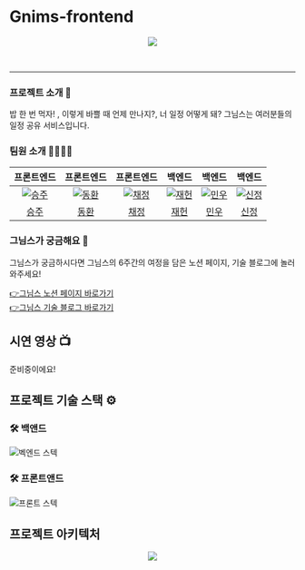 # Gnims-frontend
<p align="center"><img src="https://user-images.githubusercontent.com/87173870/224200667-f5d8f238-af59-4f4c-aef4-09402d9a2ff5.png"></p>
<br>

* * *


### 프로젝트 소개 🙂
밥 한 번 먹자! , 이렇게 바쁠 때 언제 만나지?, 너 일정 어떻게 돼? 그님스는 여러분들의 일정 공유 서비스입니다. 
<br>
### 팀원 소개 👨‍👩‍👧‍👧

<table>
  <thead>
    <tr>
      <th align="center">프론트엔드</th>
      <th align="center">프론트엔드</th>
      <th align="center">프론트엔드</th>
      <th align="center">백엔드</th>
      <th align="center">백엔드</th>
      <th align="center">백엔드</th>
    </tr>
  </thead>
  <tbody>
<tr>
<td align="center"><a target="_blank" rel="noopener noreferrer nofollow" href="https://user-images.githubusercontent.com/87173870/224207389-b7f9a925-5e8e-4998-993d-46eca44a8744.png?size=100"><img src="https://user-images.githubusercontent.com/87173870/224207389-b7f9a925-5e8e-4998-993d-46eca44a8744.png?size=100" alt="승주" style="max-width: 100%;"></a></td>
<td align="center"><a target="_blank" rel="noopener noreferrer nofollow" href="https://user-images.githubusercontent.com/87173870/224207480-d8c01c6a-1fc2-41f0-8701-516fe646a557.png?size=100"><img src="https://user-images.githubusercontent.com/87173870/224207480-d8c01c6a-1fc2-41f0-8701-516fe646a557.png?size=100" alt="동환" style="max-width: 100%;"></a></td>
<td align="center"><a target="_blank" rel="noopener noreferrer nofollow" href="https://user-images.githubusercontent.com/87173870/224207544-598868a5-4df4-4606-b84b-f7d1d7edad01.png?size=100"><img src="https://user-images.githubusercontent.com/87173870/224207544-598868a5-4df4-4606-b84b-f7d1d7edad01.png?size=100" alt="채정" style="max-width: 100%;"></a></td>
<td align="center"><a target="_blank" rel="noopener noreferrer nofollow" href="https://user-images.githubusercontent.com/87173870/224206717-86325bbc-5473-422c-ba97-6bbf26d627ee.png?size=100"><img src="https://user-images.githubusercontent.com/87173870/224206717-86325bbc-5473-422c-ba97-6bbf26d627ee.png?size=100" alt="재헌" style="max-width: 100%;"></a></td>
<td align="center"><a target="_blank" rel="noopener noreferrer nofollow" href="https://user-images.githubusercontent.com/87173870/224207627-3de9f021-8169-4d9d-b788-ec0a7e1fd943.png?size=100"><img src="https://user-images.githubusercontent.com/87173870/224207627-3de9f021-8169-4d9d-b788-ec0a7e1fd943.png?size=100" alt="민우" style="max-width: 100%;"></a></td>
<td align="center"><a target="_blank" rel="noopener noreferrer nofollow" href="https://user-images.githubusercontent.com/87173870/224207947-eba11f6c-b055-46d8-b3e0-d82b5cc6f62a.png?size=100"><img src="https://user-images.githubusercontent.com/87173870/224207947-eba11f6c-b055-46d8-b3e0-d82b5cc6f62a.png?size=100" alt="신정" style="max-width: 100%;"></a></td>
</tr>
<tr>
<td align="center"><a href="https://github.com/jxxhxxx">승주</a></td>
<td align="center"><a href="https://github.com/jxxhxxx">동환</a></td>
<td align="center"><a href="https://github.com/jxxhxxx">채정</a></td>
<td align="center"><a href="https://github.com/jxxhxxx">재헌</a></td>
<td align="center"><a href="https://github.com/jxxhxxx">민우</a></td>
<td align="center"><a href="https://github.com/jxxhxxx">신정</a></td>
</tr>
</tbody>
</table>

### 그님스가 궁금해요 🤔

그님스가 궁금하시다면 그님스의 6주간의 여정을 담은 노션 페이지, 기술 블로그에 놀러와주세요!

[👉그님스 노션 페이지 바로가기](https://mountainous-promise-a24.notion.site/GNIMS-67a550352fb543b2b880f2998a5d2af2) <br>
[👉그님스 기술 블로그 바로가기](https://gnims.tistory.com) <br>


## 시연 영상 📺

준비중이에요!

## 프로젝트 기술 스택 ⚙️

### 🛠 백앤드
![벡엔드 스텍](https://user-images.githubusercontent.com/87173870/224219417-80d4e370-5324-46e5-963e-3baa58642559.png)

### 🛠 프론트앤드
![프론트 스텍](https://user-images.githubusercontent.com/87173870/224219442-3e6170b1-e6e2-41b3-a928-08d2f1a7cce1.png)

## 프로젝트 아키텍처

<p align="center"><img src="https://user-images.githubusercontent.com/87173870/224208872-18a67047-ad31-43f7-8d34-8a07a2fe68a2.png"></p>
<br>

